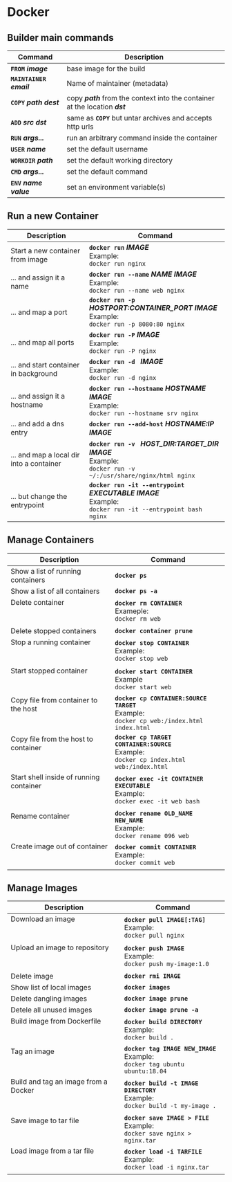 # Docker

## Builder main commands

|**Command**                    |**Description**|
|---                            |---|
|**`FROM`** ___image___         | base image for the build|
|**`MAINTAINER`** ___email___   | Name of maintainer (metadata)|
|**`COPY`** ___path dest___     | copy ___path___ from the context into the container at the location ___dst___|
|**`ADD`** ___src dst___        | same as **`COPY`** but untar archives and accepts http urls|
|**`RUN`** ___args...___        | run an arbitrary command inside the container |
|**`USER`** ___name___          | set the default username|
|**`WORKDIR`** ___path___       | set the default working directory|
|**`CMD`** ___args...___        | set the default command|
|**`ENV`** ___name value___     | set an environment variable(s)|


## Run a new Container
|**Description**|**Command**|
|---|---|
|Start a new container from image|**`docker run`** ___IMAGE___<br>Example: <br>`docker run nginx`|
|... and assign it a name|**`docker run --name`** ___NAME IMAGE___<br>Example: <br>`docker run --name web nginx`|
|... and map a port|**`docker run -p`** ___HOSTPORT:CONTAINER_PORT IMAGE___<br>Example:<br> `docker run -p 8080:80 nginx`|
|... and map all ports|**`docker run -P`** ___IMAGE___<br>Example: <br>`docker run -P nginx`|
|... and start container in background|**`docker run -d `** ___IMAGE___<br>Example:<br> `docker run -d nginx`|
|... and assign it a hostname|**`docker run --hostname`** ___HOSTNAME IMAGE___<br>Example: <br>`docker run --hostname srv nginx`|
|... and add a dns entry|**`docker run --add-host`** ___HOSTNAME:IP IMAGE___|
|... and map a local dir into a container|**`docker run -v `** ___HOST_DIR:TARGET_DIR IMAGE___<br>Example:<br> `docker run -v ~/:/usr/share/nginx/html nginx`|
|... but change the entrypoint|**`docker run -it --entrypoint`** ___EXECUTABLE IMAGE___<br>Example: <br>`docker run -it --entrypoint bash nginx`|


## Manage Containers

|**Description**|**Command**|
|---|---|
|Show a list of running containers|**`docker ps`**|
|Show a list of all containers|**`docker ps -a`**|
|Delete container<br><br><br>|**`docker rm CONTAINER`**<br>Exameple:<br>`docker rm web`|
|Delete stopped containers|**`docker container prune`**|
|Stop a running container<br><br><br>|**`docker stop CONTAINER`**<br>Example:<br>`docker stop web`|
|Start stopped container<br><br><br>|**`docker start CONTAINER`**<br>Example<br>`docker start web`|
|Copy file from container to the host<br><br><br>|**`docker cp CONTAINER:SOURCE TARGET`**<br>Example:<br>`docker cp web:/index.html index.html`|
|Copy file from the host to container<br><br><br>|**`docker cp TARGET CONTAINER:SOURCE`**<br>Example:<br>`docker cp index.html web:/index.html`|
|Start shell inside of running container<br><br><br>|**`docker exec -it CONTAINER EXECUTABLE`**<br>Example:<br>`docker exec -it web bash`|
|Rename container<br><br><br>|**`docker rename OLD_NAME NEW_NAME`**<br>Example:<br>`docker rename 096 web`|
|Create image out of container<br><br><br>|**`docker commit CONTAINER`**<br>Example:<br>`docker commit web`|

## Manage Images

|**Description**|**Command**|
|---|---|
|Download an image<br><br><br>|**`docker pull IMAGE[:TAG]`**<br>Example:<br>`docker pull nginx `|
|Upload an image to repository<br><br><br>|**`docker push IMAGE`**<br>Example:<br>`docker push my-image:1.0`|
|Delete image|**`docker rmi IMAGE`**|
|Show list of local images|**`docker images`**|
|Delete dangling images|**`docker image prune`**|
|Detele all unused images|**`docker image prune -a`**|
|Build image from Dockerfile<br><br><br>|**`docker build DIRECTORY`**<br>Example:<br>`docker build .`|
|Tag an image<br><br><br>|**`docker tag IMAGE NEW_IMAGE`**<br>Example:<br>`docker tag ubuntu ubuntu:18.04`|
|Build and tag an image from a Docker<br><br><br>|**`docker build -t IMAGE DIRECTORY`**<br>Example:<br>`docker build -t my-image .`|
|Save image to tar file<br><br><br>|**`docker save IMAGE > FILE`**<br>Example:<br>`docker save nginx > nginx.tar`|
|Load image from a tar file<br><br><br>|**`docker load -i TARFILE`**<br>Example:<br>`docker load -i nginx.tar`|




